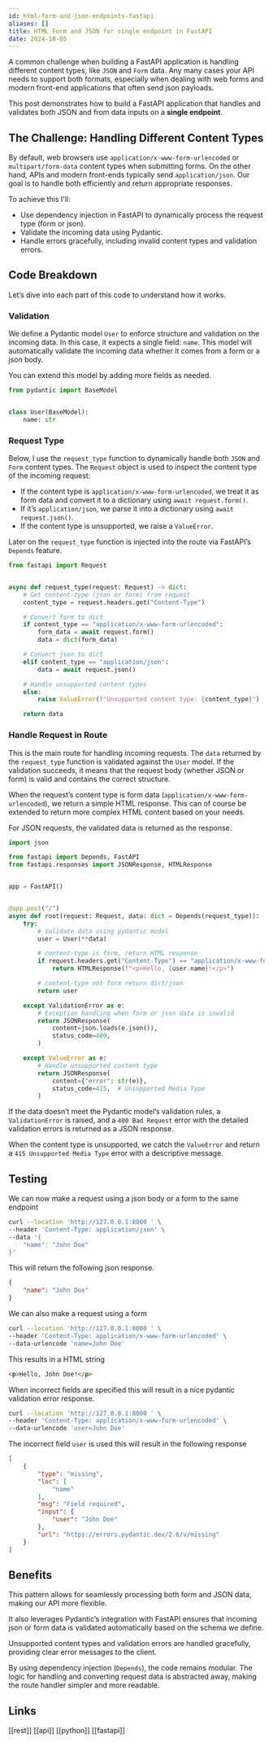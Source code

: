 ```yaml
---
id: html-form-and-json-endpoints-fastapi
aliases: []
title: HTML Form and JSON for single endpoint in FastAPI
date: 2024-10-05
---
```


A common challenge when building a FastAPI application is handling different content types, like `JSON` and `Form` data. Any many cases your API needs to support both formats, especially when dealing with web forms and modern front-end applications that often send json payloads.

This post demonstrates how to build a FastAPI application that handles and validates both JSON and from data inputs on a **single endpoint**.

## The Challenge: Handling Different Content Types

By default, web browsers use `application/x-www-form-urlencoded` or `multipart/form-data` content types when submitting forms. On the other hand, APIs and modern front-ends typically send `application/json`. Our goal is to handle both efficiently and return appropriate responses.

To achieve this I'll:

- Use dependency injection in FastAPI to dynamically process the request type (form or json).
- Validate the incoming data using Pydantic.
- Handle errors gracefully, including invalid content types and validation errors.

## Code Breakdown

Let’s dive into each part of this code to understand how it works.

### Validation

We define a Pydantic model `User` to enforce structure and validation on the incoming data. In this case, it expects a single field: `name`. This model will automatically validate the incoming data whether it comes from a form or a json body.

You can extend this model by adding more fields as needed.

```python
from pydantic import BaseModel


class User(BaseModel):
    name: str
```

### Request Type

Below, I use the `request_type` function to dynamically handle both `JSON` and `Form` content types. The `Request` object is used to inspect the content type of the incoming request:

- If the content type is `application/x-www-form-urlencoded`, we treat it as form data and convert it to a dictionary using `await request.form()`.
- If it’s `application/json`, we parse it into a dictionary using `await request.json()`.
- If the content type is unsupported, we raise a `ValueError`.

Later on the `request_type` function is injected into the route via FastAPI’s `Depends` feature.

```python
from fastapi import Request


async def request_type(request: Request) -> dict:
    # Get content-type (json or form) from request
    content_type = request.headers.get("Content-Type")

    # Convert form to dict
    if content_type == "application/x-www-form-urlencoded":
        form_data = await request.form()
        data = dict(form_data)

    # Convert json to dict
    elif content_type == "application/json":
        data = await request.json()

    # Handle unsupported content types
    else:
        raise ValueError(f"Unsupported content type: {content_type}")

    return data
```

### Handle Request in Route

This is the main route for handling incoming requests. The `data` returned by the `request_type` function is validated against the `User` model. If the validation succeeds, it means that the request body (whether JSON or form) is valid and contains the correct structure.

When the request’s content type is form data (`application/x-www-form-urlencoded`), we return a simple HTML response. This can of course be extended to return more complex HTML content based on your needs.

For JSON requests, the validated data is returned as the response.

```python
import json

from fastapi import Depends, FastAPI
from fastapi.responses import JSONResponse, HTMLResponse


app = FastAPI()


@app.post("/")
async def root(request: Request, data: dict = Depends(request_type)):
    try:
        # Validate data using pydantic model
        user = User(**data)

        # content-type is form, return HTML response
        if request.headers.get("Content-Type") == "application/x-www-form-urlencoded":
            return HTMLResponse(f"<p>Hello, {user.name}!</p>")

        # content-type not form return dict/json
        return user

    except ValidationError as e:
        # Exception handling when form or json data is invalid
        return JSONResponse(
            content=json.loads(e.json()),
            status_code=400,
        )

    except ValueError as e:
        # Handle unsupported content type
        return JSONResponse(
            content={"error": str(e)},
            status_code=415,  # Unsupported Media Type
        )
```

If the data doesn’t meet the Pydantic model’s validation rules, a `ValidationError` is raised, and a `400 Bad Request` error with the detailed validation errors is returned as a JSON response.

When the content type is unsupported, we catch the `ValueError` and return a `415 Unsupported Media Type` error with a descriptive message.

## Testing

We can now make a request using a json body or a form to the same endpoint

```sh
curl --location 'http://127.0.0.1:8000 ' \
--header 'Content-Type: application/json' \
--data '{
    "name": "John Doe"
}'
```

This will return the following json response.

```json
{
    "name": "John Doe"
}
```

We can also make a request using a form

```sh
curl --location 'http://127.0.0.1:8000 ' \
--header 'Content-Type: application/x-www-form-urlencoded' \
--data-urlencode 'name=John Doe'
```

This results in a HTML string

```html
<p>Hello, John Doe!</p>
```

When incorrect fields are specified this will result in a nice pydantic validation error response.

```sh
curl --location 'http://127.0.0.1:8000 ' \
--header 'Content-Type: application/x-www-form-urlencoded' \
--data-urlencode 'user=John Doe'
```
The incorrect field `user` is used this will result in the following response

```json
[
    {
        "type": "missing",
        "loc": [
            "name"
        ],
        "msg": "Field required",
        "input": {
            "user": "John Doe"
        },
        "url": "https://errors.pydantic.dev/2.6/v/missing"
    }
]
```

## Benefits

This pattern allows for seamlessly processing both form and JSON data, making our API more flexible.

It also leverages Pydantic’s integration with FastAPI ensures that incoming json or form data is validated automatically based on the schema we define.

Unsupported content types and validation errors are handled gracefully, providing clear error messages to the client.

By using dependency injection (`Depends`), the code remains modular. The logic for handling and converting request data is abstracted away, making the route handler simpler and more readable.

## Links

[[rest]] [[api]] [[python]] [[fastapi]]
